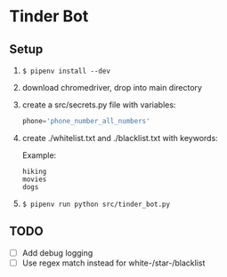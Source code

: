# Tinder Bot

## Setup

1. `$ pipenv install --dev`

1. download chromedriver, drop into main directory

1. create a src/secrets.py file with variables:

    ```python
    phone='phone_number_all_numbers'
    ```

1. create ./whitelist.txt and ./blacklist.txt with keywords:

    Example:

    ```text
    hiking
    movies
    dogs
    ```

1. `$ pipenv run python src/tinder_bot.py`

## TODO

- [ ] Add debug logging
- [ ] Use regex match instead for white-/star-/blacklist
